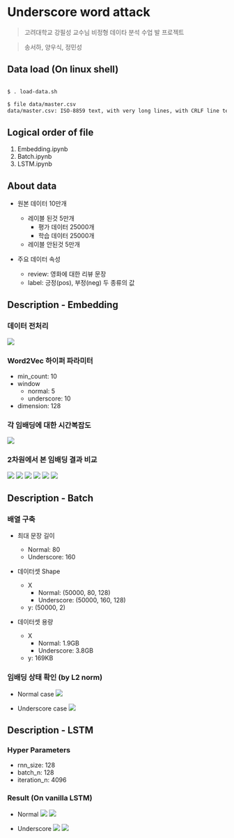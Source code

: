 # Underscore word attack

> 고려대학교 강필성 교수님 비정형 데이타 분석 수업 발 프로젝트

> 송서하, 양우식, 정민성


## Data load (On linux shell)

```bash

$ . load-data.sh

$ file data/master.csv
data/master.csv: ISO-8859 text, with very long lines, with CRLF line terminators

```

## Logical order of file

1. Embedding.ipynb
2. Batch.ipynb
3. LSTM.ipynb


## About data

- 원본 데이터 10만개
     - 레이블 된것 5만개
        - 평가 데이터 25000개
        - 학습 데이터 25000개
     - 레이블 안된것 5만개

- 주요 데이터 속성
    - review: 영화에 대한 리뷰 문장
    - label: 긍정(pos),  부정(neg) 두 종류의 값
    

## Description - Embedding

### 데이터 전처리

![](./img/1.png)

### Word2Vec 하이퍼 파라미터

- min_count: 10
- window
    - normal: 5
    - underscore: 10
- dimension: 128

### 각 임배딩에 대한 시간복잡도

![](./img/2.png)

### 2차원에서 본 임배딩 결과 비교

![](./img/3.png)
![](./img/4.png)
![](./img/5.png)
![](./img/6.png)
![](./img/7.png)
![](./img/8.png)


## Description - Batch

### 배열 구축

 - 최대 문장 길이
     - Normal: 80
     - Underscore: 160
     
 - 데이터셋 Shape
     - X
         - Normal: (50000, 80, 128) 
         - Underscore: (50000, 160, 128)
     - y: (50000, 2)
 
 - 데이터셋 용량
     - X
         - Normal: 1.9GB
         - Underscore: 3.8GB
     - y: 169KB
     
### 임배딩 상태 확인 (by L2 norm)

- Normal case
![](./img/9.png)

- Underscore case
![](./img/10.png)


## Description - LSTM

### Hyper Parameters

- rnn_size: 128
- batch_n: 128
- iteration_n: 4096

### Result (On vanilla LSTM)

- Normal
![](./img/11.png)
![](./img/13.png)

- Underscore
![](./img/12.png)
![](./img/13.png)    
